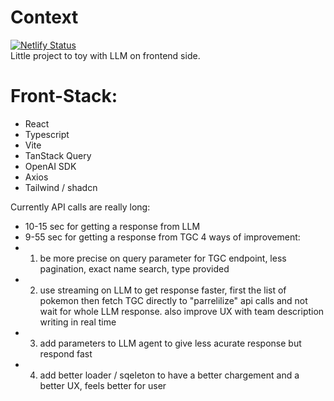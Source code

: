 # Context

[![Netlify Status](https://api.netlify.com/api/v1/badges/f7ea478d-cfcd-4e24-af1c-e0918ba000e0/deploy-status)](https://app.netlify.com/projects/pokeforge/deploys)
<br>
Little project to toy with LLM on frontend side.

# Front-Stack:

- React
- Typescript
- Vite
- TanStack Query
- OpenAI SDK
- Axios
- Tailwind / shadcn

Currently API calls are really long:

- 10-15 sec for getting a response from LLM
- 9-55 sec for getting a response from TGC
  4 ways of improvement:
- 1. be more precise on query parameter for TGC endpoint, less pagination, exact name search, type provided
- 2. use streaming on LLM to get response faster, first the list of pokemon then fetch TGC directly to "parrelilize" api calls and not wait for whole LLM response. also improve UX with team description writing in real time
- 3. add parameters to LLM agent to give less acurate response but respond fast
- 4. add better loader / sqeleton to have a better chargement and a better UX, feels better for user
